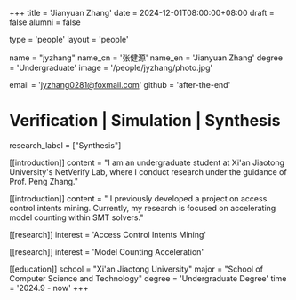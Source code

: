 +++
title = 'Jianyuan Zhang'
date = 2024-12-01T08:00:00+08:00
draft = false
alumni = false

type = 'people'
layout = 'people'

name = "jyzhang"
name_cn = '张健源'
name_en = 'Jianyuan Zhang'
degree = 'Undergraduate'
image = '/people/jyzhang/photo.jpg'

email = 'jyzhang0281@foxmail.com'
github = 'after-the-end'

# Verification | Simulation | Synthesis
research_label = ["Synthesis"]

[[introduction]]
    content = "I am an undergraduate student at Xi'an Jiaotong University's NetVerify Lab, where I conduct research under the guidance of Prof. Peng Zhang."

[[introduction]]
    content = " I previously developed a project on access control intents mining. Currently, my research is focused on accelerating model counting within SMT solvers."

[[research]]
    interest =  'Access Control Intents Mining'

[[research]]
    interest =  'Model Counting Acceleration'

[[education]]
    school = "Xi'an Jiaotong University"
    major = "School of Computer Science and Technology"
    degree = 'Undergraduate Degree'
    time = '2024.9 - now'
+++